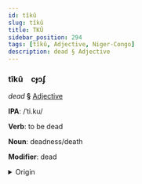 ```yaml
---
id: tîkû
slug: tîkû
title: TKÛ
sidebar_position: 294
tags: [tîkû, Adjective, Niger-Congo]
description: dead § Adjective
---
```


### tîkû&emsp;<span kind="abugida">cɟɔʄ</span>

*dead* **§** [Adjective](../../tags/Adjective)

**IPA**: /ˈti.ku/

**Verb**: to be dead

**Noun**: deadness/death

**Modifier**: dead

<details>
    <summary>Origin</summary>
    Yoruba ti kú /tī/+/kú/<br/>
    <em>Niger-Congo Language Family</em>
</details>